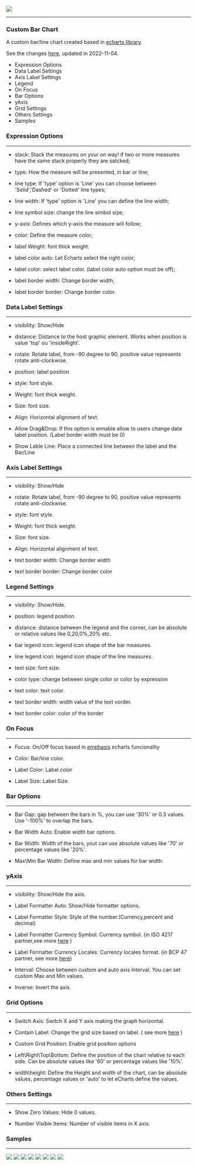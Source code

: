 ![](http://soeva.com.br/wp-content/uploads/2020/12/Logo500x111-1.png)

------------

### Custom Bar Chart

A custom bar/line chart created based in [echarts library](https://echarts.apache.org/en/index.html "echarts library").

See the changes [here](https://github.com/WedersonCD/customBarChart/blob/main/CHANGELOG.MD "Changed Log"), updated in 2022-11-04.

- Expression Options
- Data Label Settings
- Axis Label Settings
- Legend
- On Focus
- Bar Options
- yAxis
- Grid Settings
- Others Settings
- Samples


### Expression Options

------------

- stack: Stack the measures on your on way! if two or more measures have the same stack property they are satcked;

- type: How the measure will be presented, in bar or line;

- line type: If 'type' option is 'Line' you can choose between 'Solid','Dashed' or 'Dotted' line types;

- line width: If 'type' option is 'Line' you can define the line width;

- line symbol size: change the line simbol size;

- y-axis: Defines which y-axis the measure will follow;

- color: Define the measure color;

- label Weight: font thick weight.

- label color auto: Let Echarts select the right color;

- label color: select label color. (label color auto option must be off);

- label border width: Change border width;

- label border border: Change border color.


### Data Label Settings

------------

- visibility: Show/Hide

- distance: Distance to the host graphic element. Works when position is  value 'top' ou 'insideRight'.

- rotate: Rotate label, from -90 degree to 90, positive value represents rotate anti-clockwise.

- position: label position

- style: font style.

- Weight: font thick weight.

- Size: font size.

- Align: Horizontal alignment of text.

- Allow Drag&Drop: If this option is ennable allow to users change data label position. (Label border width must be 0)

- Show Lable Line: Place a connected line between the label and the Bar/Line


### Axis Label Settings

------------

- visibility: Show/Hide

- rotate: Rotate label, from -90 degree to 90, positive value represents rotate anti-clockwise.

- style: font style.

- Weight: font thick weight.

- Size: font size.

- Align: Horizontal alignment of text.

- text border width: Change border width

- text border border: Change border color


### Legend Settings

------------

- visibility: Show/Hide.

- position: legend position.

- distance: distance between the legend and the corner, can be absolute or relative values like 0,20,0%,20% etc.

- bar legend icon: legend icon shape of the bar measures.

- line legend icon: legend icon shape of the line measures.

- text size: font size.

- color type: change between single color or color by expression

- text color: text color.

- text border width: width value of the text vorder.

- text border color: color of the border


### On Focus

------------

- Focus: On/Off focus based in [emphasis](https://echarts.apache.org/en/option.html#series-bar.emphasis) echarts funcionality

- Color: Bar/line color.

- Label Color: Label color

- Label Size: Label Size.

### Bar Options

------------

- Bar Gap: gap between the bars in %, you can use '30%' or 0.3 values. Use '-100%' to overlap the bars.

- Bar Width Auto: Enable width bar options.

- Bar Width: Width of the bars, yout can use absolute values like '70' or percentage values like '20%'.

- Max\Min Bar Width: Define max and min values for bar width. 

### yAxis

------------

- visibility: Show/Hide the axis.

- Label Formatter Auto: Show/Hide formatter options.

- Label Formatter Style: Style of the number.(Currency,percent and decimal)

- Label Formatter Currency Symbol: Currency symbol. (in  ISO 4217 partner,see more [here](https://www.six-group.com/en/products-services/financial-information/data-standards.html#scrollTo=isin) )

- Label Formatter Currency Locales: Currency locales format. (in BCP 47 partner, see more [here](https://www.techonthenet.com/js/language_tags.php))

- Interval: Choose between custom and auto axis interval. You can set custom Max and Min values.

- Inverse: Invert the axis.

### Grid Options

------------
- Switch Axis: Switch X and Y axis making the graph horizontal.

- Contain Label: Change the grid size based on label. ( see more [here](https://echarts.apache.org/en/option.html#grid.containLabel) )

- Custom Grid Position: Enable grid position options

- Left\Right\Top\Bottom: Define the position of the chart relative to each side. Can be absolute values like '60' or percentage values like '10%'.

- width\height: Define the Height and width of the chart, can be absolute values, percentage values or 'auto' to let eCharts define the values.


### Others Settings

------------

- Show Zero Values: Hide 0 values.

- Number Visible Items: Number of visible items in X axis.

### Samples

------------
![](https://i.imgur.com/X32MBv4.png)
![](https://i.imgur.com/FNvoj4D.png)
![](https://i.imgur.com/iLLN8VO.png)
![](https://i.imgur.com/2x4x4nc.png)
![](https://i.imgur.com/U5t0ou2.png)
![](https://i.imgur.com/zgBTdmw.png)
![](https://i.imgur.com/TP99m1c.png)
![](https://i.imgur.com/KhJFj3D.png)
